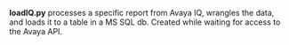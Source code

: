 **loadIQ.py** processes a specific report from Avaya IQ, wrangles the data, and loads it to a table in a MS SQL db. Created while waiting for access to the Avaya API.
